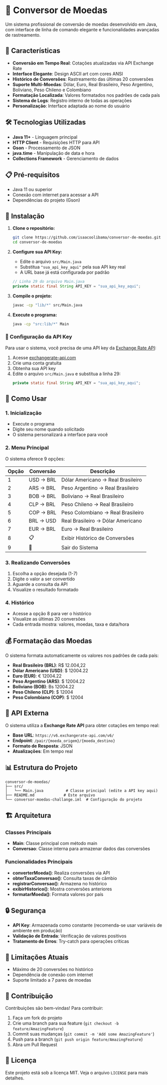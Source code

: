 # 💱 Conversor de Moedas

Um sistema profissional de conversão de moedas desenvolvido em Java, com interface de linha de comando elegante e funcionalidades avançadas de rastreamento.

## 🚀 Características

- **Conversão em Tempo Real**: Cotações atualizadas via API Exchange Rate
- **Interface Elegante**: Design ASCII art com cores ANSI
- **Histórico de Conversões**: Rastreamento das últimas 20 conversões
- **Suporte Multi-Moedas**: Dólar, Euro, Real Brasileiro, Peso Argentino, Boliviano, Peso Chileno e Colombiano
- **Formatação Localizada**: Valores formatados nos padrões de cada país
- **Sistema de Logs**: Registro interno de todas as operações
- **Personalização**: Interface adaptada ao nome do usuário

## 🛠️ Tecnologias Utilizadas

- **Java 11+** - Linguagem principal
- **HTTP Client** - Requisições HTTP para API
- **Gson** - Processamento de JSON
- **java.time** - Manipulação de data e hora
- **Collections Framework** - Gerenciamento de dados

## 📋 Pré-requisitos

- Java 11 ou superior
- Conexão com internet para acessar a API
- Dependências do projeto (Gson)

## 🔧 Instalação

1. **Clone o repositório:**
   ```bash
   git clone https://github.com/isaacoolibama/conversor-de-moedas.git
   cd conversor-de-moedas
   ```

2. **Configure sua API Key:**
   - Edite o arquivo `src/Main.java`
   - Substitua `"sua_api_key_aqui"` pela sua API key real
   - A URL base já está configurada por padrão
   
   ```java
   // Linha 29 do arquivo Main.java
   private static final String API_KEY = "sua_api_key_aqui";
   ```

3. **Compile o projeto:**
   ```bash
   javac -cp "lib/*" src/Main.java
   ```

4. **Execute o programa:**
   ```bash
   java -cp "src:lib/*" Main
   ```

### 🔑 Configuração da API Key

Para usar o sistema, você precisa de uma API key da [Exchange Rate API](https://exchangerate-api.com/):

1. Acesse [exchangerate-api.com](https://exchangerate-api.com/)
2. Crie uma conta gratuita
3. Obtenha sua API key
4. Edite o arquivo `src/Main.java` e substitua a linha 29:
   ```java
   private static final String API_KEY = "sua_api_key_aqui";
   ```

## 📱 Como Usar

### 1. Inicialização
- Execute o programa
- Digite seu nome quando solicitado
- O sistema personalizará a interface para você

### 2. Menu Principal
O sistema oferece 9 opções:

| Opção | Conversão | Descrição |
|-------|-----------|-----------|
| 1 | USD → BRL | Dólar Americano → Real Brasileiro |
| 2 | ARS → BRL | Peso Argentino → Real Brasileiro |
| 3 | BOB → BRL | Boliviano → Real Brasileiro |
| 4 | CLP → BRL | Peso Chileno → Real Brasileiro |
| 5 | COP → BRL | Peso Colombiano → Real Brasileiro |
| 6 | BRL → USD | Real Brasileiro → Dólar Americano |
| 7 | EUR → BRL | Euro → Real Brasileiro |
| 8 | 📋 | Exibir Histórico de Conversões |
| 9 | 🚪 | Sair do Sistema |

### 3. Realizando Conversões
1. Escolha a opção desejada (1-7)
2. Digite o valor a ser convertido
3. Aguarde a consulta da API
4. Visualize o resultado formatado

### 4. Histórico
- Acesse a opção 8 para ver o histórico
- Visualize as últimas 20 conversões
- Cada entrada mostra: valores, moedas, taxa e data/hora

## 💰 Formatação das Moedas

O sistema formata automaticamente os valores nos padrões de cada país:

- **Real Brasileiro (BRL)**: R$ 12.004,22
- **Dólar Americano (USD)**: $ 12004.22
- **Euro (EUR)**: € 12004.22
- **Peso Argentino (ARS)**: $ 12004.22
- **Boliviano (BOB)**: Bs 12004.22
- **Peso Chileno (CLP)**: $ 12004
- **Peso Colombiano (COP)**: $ 12004

## 🔌 API Externa

O sistema utiliza a **Exchange Rate API** para obter cotações em tempo real:
- **Base URL**: `https://v6.exchangerate-api.com/v6/`
- **Endpoint**: `/pair/{moeda_origem}/{moeda_destino}`
- **Formato de Resposta**: JSON
- **Atualizações**: Em tempo real

## 📊 Estrutura do Projeto

```
conversor-de-moedas/
├── src/
│   └── Main.java          # Classe principal (edite a API key aqui)
├── README.md             # Este arquivo
└── conversor-moedas-challange.iml  # Configuração do projeto
```

## 🏗️ Arquitetura

### Classes Principais
- **Main**: Classe principal com método main
- **Conversao**: Classe interna para armazenar dados das conversões

### Funcionalidades Principais
- **converterMoeda()**: Realiza conversões via API
- **obterTaxaConversao()**: Consulta taxas de câmbio
- **registrarConversao()**: Armazena no histórico
- **exibirHistorico()**: Mostra conversões anteriores
- **formatarMoeda()**: Formata valores por país

## 🔒 Segurança

- **API Key**: Armazenada como constante (recomenda-se usar variáveis de ambiente em produção)
- **Validação de Entrada**: Verificação de valores positivos
- **Tratamento de Erros**: Try-catch para operações críticas

## 🚧 Limitações Atuais

- Máximo de 20 conversões no histórico
- Dependência de conexão com internet
- Suporte limitado a 7 pares de moedas


## 👥 Contribuição

Contribuições são bem-vindas! Para contribuir:

1. Faça um fork do projeto
2. Crie uma branch para sua feature (`git checkout -b feature/AmazingFeature`)
3. Commit suas mudanças (`git commit -m 'Add some AmazingFeature'`)
4. Push para a branch (`git push origin feature/AmazingFeature`)
5. Abra um Pull Request

## 📝 Licença

Este projeto está sob a licença MIT. Veja o arquivo `LICENSE` para mais detalhes.

